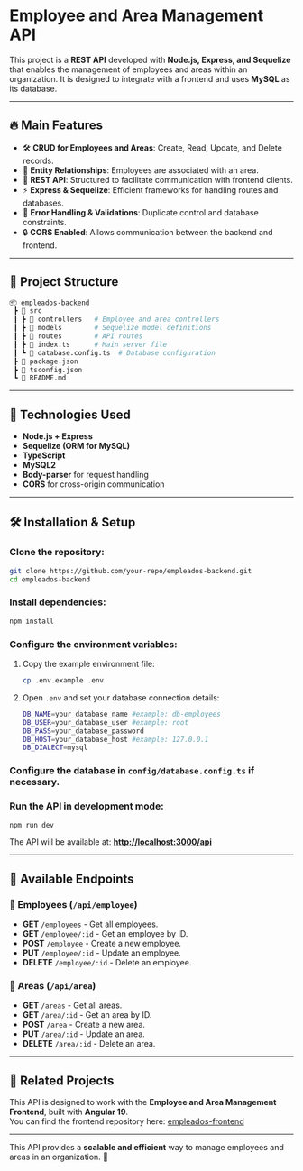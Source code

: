 # Employee and Area Management API

This project is a **REST API** developed with **Node.js, Express, and Sequelize** that enables the management of employees and areas within an organization. It is designed to integrate with a frontend and uses **MySQL** as its database.

---

## 🔥 Main Features

- 🛠 **CRUD for Employees and Areas**: Create, Read, Update, and Delete records.
- 🏢 **Entity Relationships**: Employees are associated with an area.
- 🔗 **REST API**: Structured to facilitate communication with frontend clients.
- ⚡ **Express & Sequelize**: Efficient frameworks for handling routes and databases.
- 🛑 **Error Handling & Validations**: Duplicate control and database constraints.
- 🔒 **CORS Enabled**: Allows communication between the backend and frontend.

---

## 📂 Project Structure

```bash
📦 empleados-backend
 ┣ 📂 src
 ┃ ┣ 📂 controllers   # Employee and area controllers
 ┃ ┣ 📂 models        # Sequelize model definitions
 ┃ ┣ 📂 routes        # API routes
 ┃ ┣ 📜 index.ts      # Main server file
 ┃ ┗ 📜 database.config.ts  # Database configuration
 ┣ 📜 package.json
 ┣ 📜 tsconfig.json
 ┗ 📜 README.md
```

---

## 🚀 Technologies Used

- **Node.js + Express**
- **Sequelize (ORM for MySQL)**
- **TypeScript**
- **MySQL2**
- **Body-parser** for request handling
- **CORS** for cross-origin communication

---

## 🛠 Installation & Setup

### Clone the repository:

```sh
git clone https://github.com/your-repo/empleados-backend.git
cd empleados-backend
```

### Install dependencies:

```sh
npm install
```

### Configure the environment variables:

1. Copy the example environment file:

   ```sh
   cp .env.example .env
   ```

2. Open `.env` and set your database connection details:

   ```sh
   DB_NAME=your_database_name #example: db-employees
   DB_USER=your_database_user #example: root
   DB_PASS=your_database_password
   DB_HOST=your_database_host #example: 127.0.0.1
   DB_DIALECT=mysql
   ```

### Configure the database in `config/database.config.ts` if necessary.

### Run the API in development mode:

```sh
npm run dev
```

The API will be available at: **[http://localhost:3000/api](http://localhost:3000/api)**

---

## 📌 Available Endpoints

### 🔹 Employees (`/api/employee`)

- **GET** `/employees` - Get all employees.
- **GET** `/employee/:id` - Get an employee by ID.
- **POST** `/employee` - Create a new employee.
- **PUT** `/employee/:id` - Update an employee.
- **DELETE** `/employee/:id` - Delete an employee.

### 🔹 Areas (`/api/area`)

- **GET** `/areas` - Get all areas.
- **GET** `/area/:id` - Get an area by ID.
- **POST** `/area` - Create a new area.
- **PUT** `/area/:id` - Update an area.
- **DELETE** `/area/:id` - Delete an area.

---

## 🔗 Related Projects

This API is designed to work with the **Employee and Area Management Frontend**, built with **Angular 19**.  
You can find the frontend repository here: [empleados-frontend](https://github.com/rfloresj/empleados-frontend)

---

This API provides a **scalable and efficient** way to manage employees and areas in an organization. 🚀

